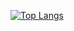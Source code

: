 [![Top Langs](https://github-readme-stats.vercel.app/api/top-langs/?username=GB06&hide_rank=false&show_owner=true&show_icons=true&count_private=true&theme=dark)](https://github.com/GB06)
